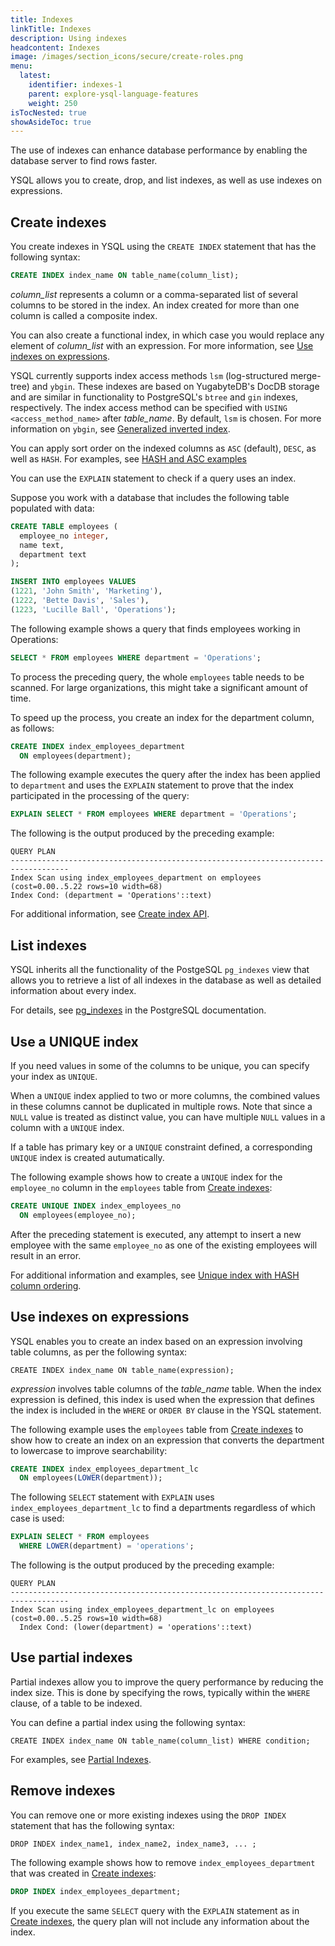 ```yaml
---
title: Indexes
linkTitle: Indexes
description: Using indexes
headcontent: Indexes
image: /images/section_icons/secure/create-roles.png
menu:
  latest:
    identifier: indexes-1
    parent: explore-ysql-language-features
    weight: 250
isTocNested: true
showAsideToc: true
---
```


The use of indexes can enhance database performance by enabling the database server to find rows faster.

YSQL allows you to create, drop, and list indexes, as well as use indexes on expressions.

## Create indexes

You create indexes in YSQL using the `CREATE INDEX` statement that has the following syntax:

```sql
CREATE INDEX index_name ON table_name(column_list);
```

*column_list* represents a column or a comma-separated list of several columns to be stored in the index. An index created for more than one column is called a composite index.

You can also create a functional index, in which case you would replace any element of *column_list* with an expression. For more information, see [Use indexes on expressions](#use-indexes-on-expressions).

YSQL currently supports index access methods `lsm` (log-structured merge-tree) and `ybgin`. These indexes are based on YugabyteDB's DocDB storage and are similar in functionality to PostgreSQL's `btree` and `gin` indexes, respectively. The index access method can be specified with `USING <access_method_name>` after *table_name*. By default, `lsm` is chosen. For more information on `ybgin`, see [Generalized inverted index][explore-gin].

You can apply sort order on the indexed columns as `ASC` (default), `DESC`, as well as `HASH`. For examples, see [HASH and ASC examples](../../../api/ysql/the-sql-language/statements/ddl_create_index/#unique-index-with-hash-column-ordering)

You can use the `EXPLAIN` statement to check if a query uses an index.

Suppose you work with a database that includes the following table populated with data:

```sql
CREATE TABLE employees (
  employee_no integer,
  name text,
  department text
);
```

```sql
INSERT INTO employees VALUES
(1221, 'John Smith', 'Marketing'),
(1222, 'Bette Davis', 'Sales'),
(1223, 'Lucille Ball', 'Operations');
```

The following example shows a query that finds employees working in Operations:

```sql
SELECT * FROM employees WHERE department = 'Operations';
```

To process the preceding query, the whole `employees` table needs to be scanned. For large organizations, this might take a significant amount of time.

To speed up the process, you create an index for the department column, as follows:

```sql
CREATE INDEX index_employees_department
  ON employees(department);
```

The following example executes the query after the index has been applied to `department` and uses the `EXPLAIN` statement to prove that the index participated in the processing of the query:

```sql
EXPLAIN SELECT * FROM employees WHERE department = 'Operations';
```

The following is the output produced by the preceding example:

```output
QUERY PLAN
-----------------------------------------------------------------------------------
Index Scan using index_employees_department on employees (cost=0.00..5.22 rows=10 width=68)
Index Cond: (department = 'Operations'::text)
```

For additional information, see [Create index API](/latest/api/ysql/the-sql-language/statements/ddl_create_index/#unique).

## List indexes

YSQL inherits all the functionality of the PostgeSQL `pg_indexes` view that allows you to retrieve a list of all indexes in the database as well as detailed information about every index.

For details, see [pg_indexes](https://www.postgresql.org/docs/12/view-pg-indexes.html) in the PostgreSQL documentation.

## Use a UNIQUE index

If you need values in some of the columns to be unique, you can specify your index as `UNIQUE`.

When a `UNIQUE` index applied to two or more columns, the combined values in these columns cannot be duplicated in multiple rows. Note that since a `NULL` value is treated as distinct value, you can have multiple `NULL` values in a column with a `UNIQUE` index.

If a table has primary key or a `UNIQUE` constraint defined, a corresponding `UNIQUE` index is created autumatically.

The following example shows how to create a `UNIQUE` index for the `employee_no` column in the `employees` table from [Create indexes](#create-indexes):

```sql
CREATE UNIQUE INDEX index_employees_no
  ON employees(employee_no);
```

After the preceding statement is executed, any attempt to insert a new employee with the same `employee_no` as one of the existing employees will result in an error.

For additional information and examples, see [Unique index with HASH column ordering](/latest/api/ysql/the-sql-language/statements/ddl_create_index/#unique-index-with-hash-column-ordering).

## Use indexes on expressions

YSQL enables you to create an index based on an expression involving table columns, as per the following syntax:

```ysql
CREATE INDEX index_name ON table_name(expression);
```

*expression* involves table columns of the *table_name* table. When the index expression is defined, this index is used when the expression that defines the index is included in the `WHERE` or `ORDER BY` clause in the YSQL statement.

The following example uses the `employees` table from [Create indexes](#create-indexes) to show how to create an index on an expression that converts the department to lowercase to improve searchability:

```sql
CREATE INDEX index_employees_department_lc
  ON employees(LOWER(department));
```

The following `SELECT` statement with `EXPLAIN` uses `index_employees_department_lc` to find a departments regardless of which case is used:

```sql
EXPLAIN SELECT * FROM employees
  WHERE LOWER(department) = 'operations';
```

The following is the output produced by the preceding example:

```output
QUERY PLAN
-----------------------------------------------------------------------------------
Index Scan using index_employees_department_lc on employees  (cost=0.00..5.25 rows=10 width=68)
  Index Cond: (lower(department) = 'operations'::text)
```

## Use partial indexes

Partial indexes allow you to improve the query performance by reducing the index size. This is done by specifying the rows, typically within the `WHERE` clause, of a table to be indexed.

You can define a partial index using the following syntax:

```ysql
CREATE INDEX index_name ON table_name(column_list) WHERE condition;
```

For examples, see [Partial Indexes](/latest/api/ysql/the-sql-language/statements/ddl_create_index/#partial-indexes).

## Remove indexes

You can remove one or more existing indexes using the `DROP INDEX` statement that has the following syntax:

```ysql
DROP INDEX index_name1, index_name2, index_name3, ... ;
```

The following example shows how to remove `index_employees_department` that was created in [Create indexes](#create-indexes):

```sql
DROP INDEX index_employees_department;
```

If you execute the same `SELECT` query with the `EXPLAIN` statement as in [Create indexes](#create-indexes), the query plan will not include any information about the index.

[explore-gin]: ../gin/
